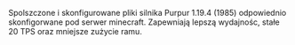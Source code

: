Spolszczone i skonfigurowane pliki silnika Purpur 1.19.4 (1985) odpowiednio skonfigorwane pod serwer minecraft.
Zapewniają lepszą wydajnośc, stałe 20 TPS oraz mniejsze zużycie ramu.
